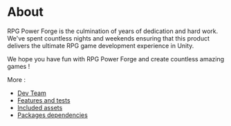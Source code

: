 # About
RPG Power Forge is the culmination of years of dedication and hard work. We've spent countless nights and weekends ensuring that this product delivers the ultimate RPG game development experience in Unity.

We hope you have fun with RPG Power Forge and create countless amazing games !

More :

* [Dev Team](./about/dev_team.md)
* [Features and tests](./about/requirements.md)
* [Included assets]()
* [Packages dependencies](./about/package_dependencies.md)

